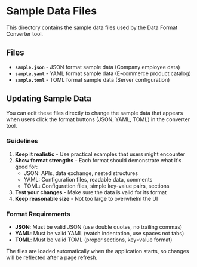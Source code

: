 # Sample Data Files

This directory contains the sample data files used by the Data Format Converter tool.

## Files

- **`sample.json`** - JSON format sample data (Company employee data)
- **`sample.yaml`** - YAML format sample data (E-commerce product catalog)  
- **`sample.toml`** - TOML format sample data (Server configuration)

## Updating Sample Data

You can edit these files directly to change the sample data that appears when users click the format buttons (JSON, YAML, TOML) in the converter tool.

### Guidelines

1. **Keep it realistic** - Use practical examples that users might encounter
2. **Show format strengths** - Each format should demonstrate what it's good for:
   - JSON: APIs, data exchange, nested structures
   - YAML: Configuration files, readable data, comments
   - TOML: Configuration files, simple key-value pairs, sections
3. **Test your changes** - Make sure the data is valid for its format
4. **Keep reasonable size** - Not too large to overwhelm the UI

### Format Requirements

- **JSON**: Must be valid JSON (use double quotes, no trailing commas)
- **YAML**: Must be valid YAML (watch indentation, use spaces not tabs)
- **TOML**: Must be valid TOML (proper sections, key=value format)

The files are loaded automatically when the application starts, so changes will be reflected after a page refresh. 